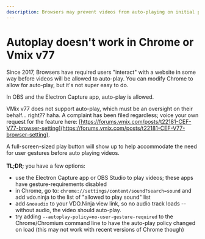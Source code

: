 ```yaml
---
description: Browsers may prevent videos from auto-playing on initial page load
---
```


# Autoplay doesn't work in Chrome or Vmix v77

Since 2017, Browsers have required users "interact" with a website in some way before videos will be allowed to auto-play. You can modify Chrome to allow for auto-play, but it's not super easy to do.

In OBS and the Electron Capture app, auto-play is allowed.

VMix v77 does not support auto-play, which must be an oversight on their behalf... right?? haha. A complaint has been filed regardless; voice your own request for the feature here: [https://forums.vmix.com/posts/t22181-CEF-V77-browser-setting](https://forums.vmix.com/posts/t22181-CEF-V77-browser-setting).

A full-screen-sized play button will show up to help accommodate the need for user gestures before auto playing videos.\
\
**TL;DR;** you have a few options:

* use the Electron Capture app or OBS Studio to play videos; these apps have gesture-requirements disabled
* in Chrome, go to: `chrome://settings/content/sound?search=sound` and add vdo.ninja to the list of "allowed to play sound" list
* add `&noaudio` to your VDO.Ninja view link, so no audio track loads -- without audio, the video should auto-play.&#x20;
* try adding `--autoplay-policy=no-user-gesture-required` to the Chrome/Chromium command line to have the auto-play policy changed on load (this may not work with recent versions of Chrome though)

